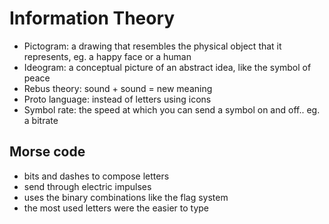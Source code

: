 # Information Theory

- Pictogram: a drawing that resembles the physical object that it represents, eg. a happy face or a human 
- Ideogram: a conceptual picture of an abstract idea, like the symbol of peace
- Rebus theory: sound + sound = new meaning
- Proto language: instead of letters using icons
- Symbol rate: the speed at which you can send a symbol on and off.. eg. a bitrate

## Morse code
- bits and dashes to compose letters
- send through electric impulses
- uses the binary combinations like the flag system
- the most used letters were the easier to type